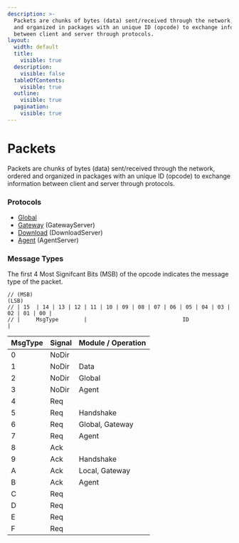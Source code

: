 ```yaml
---
description: >-
  Packets are chunks of bytes (data) sent/received through the network, ordered
  and organized in packages with an unique ID (opcode) to exchange information
  between client and server through protocols.
layout:
  width: default
  title:
    visible: true
  description:
    visible: false
  tableOfContents:
    visible: true
  outline:
    visible: true
  pagination:
    visible: true
---
```


# Packets

Packets are chunks of bytes (data) sent/received through the network, ordered and organized in packages with an unique ID (opcode) to exchange information between client and server through protocols.

### Protocols

* [Global](global.md)
* [Gateway](gateway.md) (GatewayServer)
* [Download](download.md) (DownloadServer)
* [Agent](agent.md) (AgentServer)

### Message Types

The first 4 Most Signifcant Bits (MSB) of the opcode indicates the message type of the packet.

```
// (MSB)                                                                        (LSB)
// | 15  | 14 | 13 | 12 | 11 | 10 | 09 | 08 | 07 | 06 | 05 | 04 | 03 | 02 | 01 | 00 |
// |     MsgType        |                              ID                           |
```

| MsgType | Signal | Module / Operation |
| ------- | ------ | ------------------ |
| 0       | NoDir  |                    |
| 1       | NoDir  | Data               |
| 2       | NoDir  | Global             |
| 3       | NoDir  | Agent              |
| 4       | Req    |                    |
| 5       | Req    | Handshake          |
| 6       | Req    | Global, Gateway    |
| 7       | Req    | Agent              |
| 8       | Ack    |                    |
| 9       | Ack    | Handshake          |
| A       | Ack    | Local, Gateway     |
| B       | Ack    | Agent              |
| C       | Req    |                    |
| D       | Req    |                    |
| E       | Req    |                    |
| F       | Req    |                    |

